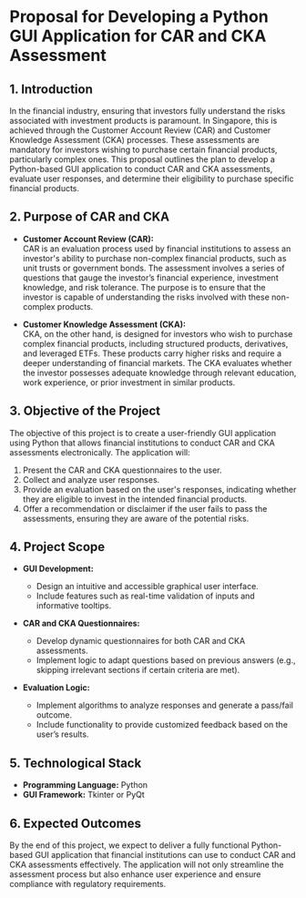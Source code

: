 # Proposal for Developing a Python GUI Application for CAR and CKA Assessment

## 1. Introduction

In the financial industry, ensuring that investors fully understand the risks associated with investment products is paramount. In Singapore, this is achieved through the Customer Account Review (CAR) and Customer Knowledge Assessment (CKA) processes. These assessments are mandatory for investors wishing to purchase certain financial products, particularly complex ones. This proposal outlines the plan to develop a Python-based GUI application to conduct CAR and CKA assessments, evaluate user responses, and determine their eligibility to purchase specific financial products.

## 2. Purpose of CAR and CKA

- **Customer Account Review (CAR):**  
  CAR is an evaluation process used by financial institutions to assess an investor's ability to purchase non-complex financial products, such as unit trusts or government bonds. The assessment involves a series of questions that gauge the investor’s financial experience, investment knowledge, and risk tolerance. The purpose is to ensure that the investor is capable of understanding the risks involved with these non-complex products.

- **Customer Knowledge Assessment (CKA):**  
  CKA, on the other hand, is designed for investors who wish to purchase complex financial products, including structured products, derivatives, and leveraged ETFs. These products carry higher risks and require a deeper understanding of financial markets. The CKA evaluates whether the investor possesses adequate knowledge through relevant education, work experience, or prior investment in similar products.

## 3. Objective of the Project

The objective of this project is to create a user-friendly GUI application using Python that allows financial institutions to conduct CAR and CKA assessments electronically. The application will:

1. Present the CAR and CKA questionnaires to the user.
2. Collect and analyze user responses.
3. Provide an evaluation based on the user's responses, indicating whether they are eligible to invest in the intended financial products.
4. Offer a recommendation or disclaimer if the user fails to pass the assessments, ensuring they are aware of the potential risks.

## 4. Project Scope

- **GUI Development:**
  - Design an intuitive and accessible graphical user interface.
  - Include features such as real-time validation of inputs and informative tooltips.

- **CAR and CKA Questionnaires:**
  - Develop dynamic questionnaires for both CAR and CKA assessments.
  - Implement logic to adapt questions based on previous answers (e.g., skipping irrelevant sections if certain criteria are met).

- **Evaluation Logic:**
  - Implement algorithms to analyze responses and generate a pass/fail outcome.
  - Include functionality to provide customized feedback based on the user’s results.

## 5. Technological Stack

- **Programming Language:** Python
- **GUI Framework:** Tkinter or PyQt

## 6. Expected Outcomes

By the end of this project, we expect to deliver a fully functional Python-based GUI application that financial institutions can use to conduct CAR and CKA assessments effectively. The application will not only streamline the assessment process but also enhance user experience and ensure compliance with regulatory requirements.

